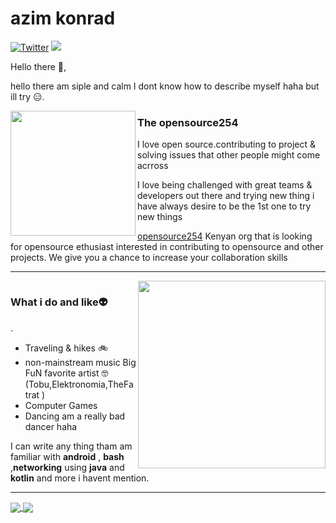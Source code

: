 # azim konrad
[![Twitter](https://img.shields.io/badge/-Twitter-222222?style=flat-square&logo=twitter&logoColor=white&link=https://twitter.com//)](https://twitter.com/verdixsanchez)
![](https://komarev.com/ghpvc/?username=your-github-azim254&style=flat-square&color=orange)


Hello there 👋,

hello there am siple and calm I dont know how to describe myself haha but ill try :expressionless:.


 
 <p>
  <img width="200" align='left' src=https://avatars1.githubusercontent.com/u/62057152?s=400&u=52c29a26311f4c06f8b7c8b7f5fc366852d366d9&v=4">
</p>
 
### The opensource254

I love open source.contributing to project & solving issues that other people might come acrross 

I love being challenged with great teams & developers out there and trying new thing i have always desire to be the 1st one to try new things

 [opensource254](https://opensource.254) Kenyan org that is looking for opensource ethusiast  interested in contributing to opensource and other projects. We give you a chance to increase your collaboration skills

 ---

<p>
  <img />
  <a href="https://waylonwalker.com/latest"><img width="300" align='right' src="https://image.freepik.com/free-vector/work-time-concept-illustration_114360-1074.jpg"></a>
</p>

  
### What i do and like:alien:
. 
* Traveling & hikes :bike:
* non-mainstream music Big FuN favorite artist 🤓(Tobu,Elektronomia,TheFatrat )
* Computer Games
* Dancing am a really bad dancer haha



I can write any thing tham am familiar with **android** , **bash** ,**networking** using **java** and **kotlin** and more i havent mention. 
 
 --- 



<a href="https://github.com/anuraghazra/github-readme-stats">
  <img align="center" src="https://github-readme-stats.vercel.app/api?username=azim254&show_icons=true&count_private=true" />
</a>
<a href="https://github.com/anuraghazra/convoychat">
  <img align="center" src="https://github-readme-stats.vercel.app/api/top-langs/?username=azim254&langs_count=3&layout=compact)](https://github.com/anuraghazra/github-readme-stats" />
</a>

